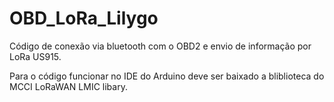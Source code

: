 # OBD_LoRa_Lilygo
Código de conexão via bluetooth com o OBD2 e envio de informação por LoRa US915.

Para o código funcionar no IDE do Arduino deve ser baixado a bliblioteca do MCCI LoRaWAN LMIC libary.
